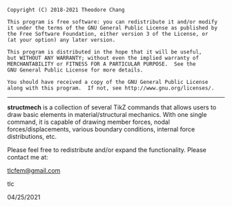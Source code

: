 ```text
Copyright (C) 2018-2021 Theodore Chang

This program is free software: you can redistribute it and/or modify
it under the terms of the GNU General Public License as published by
the Free Software Foundation, either version 3 of the License, or
(at your option) any later version.

This program is distributed in the hope that it will be useful,
but WITHOUT ANY WARRANTY; without even the implied warranty of
MERCHANTABILITY or FITNESS FOR A PARTICULAR PURPOSE.  See the
GNU General Public License for more details.

You should have received a copy of the GNU General Public License
along with this program.  If not, see http://www.gnu.org/licenses/.
```

------

**structmech** is a collection of several TikZ commands that allows users to draw basic elements in material/structural mechanics. With one single command, it is capable of drawing member forces, nodal forces/displacements, various boundary conditions, internal force distributions, etc.

Please feel free to redistribute and/or expand the functionality. Please contact me at:

[tlcfem@gmail.com](mailto:tlcfem@gmail.com)

tlc

04/25/2021



